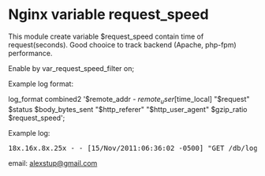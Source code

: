 # Nginx variable request_speed

This module create variable $request_speed contain time of request(seconds). Good chooice to track backend (Apache, php-fpm) performance.

Enable by var_request_speed_filter on;

Example log format:

log_format combined2 '$remote_addr - $remote_user [$time_local] "$request" $status $body_bytes_sent "$http_referer" "$http_user_agent" $gzip_ratio $request_speed';

Example log:
<pre>
18x.16x.8x.25x - - [15/Nov/2011:06:36:02 -0500] "GET /db/login.php HTTP/1.1" 200 0 "http://domain.com/db/" "Mozilla/5.0 (Linux; U; Android 2.3.3; en-us; Sprint APA9292KT Build/GRI40) AppleWebKit/533.1 (KHTML, like Gecko) Version/4.0 Mobile Safari/533.1" - 353 0.200
</pre>


email: alexstup@gmail.com
